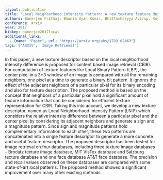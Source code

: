 ```yaml
---
layout: publication
title: "Local Neighborhood Intensity Pattern: A new texture feature descriptor for image retrieval"
authors: Banerjee Prithaj, Bhunia Ayan Kumar, Bhattacharyya Avirup, Roy Partha Pratim, Murala Subrahmanyam
conference: Arxiv
year: 2017
bibkey: banerjee2017local
additional_links:
  - {name: "Paper", url: "https://arxiv.org/abs/1709.02463"}
tags: ['ARXIV', 'Image Retrieval']
---
```

In this paper, a new texture descriptor based on the local neighborhood intensity difference is proposed for content based image retrieval (CBIR). For computation of texture features like Local Binary Pattern (LBP), the center pixel in a 3*3 window of an image is compared with all the remaining neighbors, one pixel at a time to generate a binary bit pattern. It ignores the effect of the adjacent neighbors of a particular pixel for its binary encoding and also for texture description. The proposed method is based on the concept that neighbors of a particular pixel hold a significant amount of texture information that can be considered for efficient texture representation for CBIR. Taking this into account, we develop a new texture descriptor, named as Local Neighborhood Intensity Pattern (LNIP) which considers the relative intensity difference between a particular pixel and the center pixel by considering its adjacent neighbors and generate a sign and a magnitude pattern. Since sign and magnitude patterns hold complementary information to each other, these two patterns are concatenated into a single feature descriptor to generate a more concrete and useful feature descriptor. The proposed descriptor has been tested for image retrieval on four databases, including three texture image databases - Brodatz texture image database, MIT VisTex database and Salzburg texture database and one face database AT&T face database. The precision and recall values observed on these databases are compared with some state-of-art local patterns. The proposed method showed a significant improvement over many other existing methods.